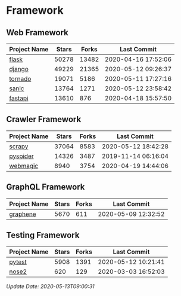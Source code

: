 # Framework

## Web Framework

| Project Name | Stars | Forks | Last Commit |
| ------------ | ----- | ----- | ----------- |
| [flask](https://github.com/pallets/flask) | 50278 | 13482 | 2020-04-16 17:52:06 |
| [django](https://github.com/django/django) | 49229 | 21365 | 2020-05-12 09:26:37 |
| [tornado](https://github.com/tornadoweb/tornado) | 19071 | 5186 | 2020-05-11 17:27:16 |
| [sanic](https://github.com/huge-success/sanic) | 13764 | 1271 | 2020-05-12 23:58:42 |
| [fastapi](https://github.com/tiangolo/fastapi) | 13610 | 876 | 2020-04-18 15:57:50 |

## Crawler Framework

| Project Name | Stars | Forks | Last Commit |
| ------------ | ----- | ----- | ----------- |
| [scrapy](https://github.com/scrapy/scrapy) | 37064 | 8583 | 2020-05-12 18:42:28 |
| [pyspider](https://github.com/binux/pyspider) | 14326 | 3487 | 2019-11-14 06:16:04 |
| [webmagic](https://github.com/code4craft/webmagic) | 8940 | 3754 | 2020-04-19 14:44:06 |

## GraphQL Framework

| Project Name | Stars | Forks | Last Commit |
| ------------ | ----- | ----- | ----------- |
| [graphene](https://github.com/graphql-python/graphene) | 5670 | 611 | 2020-05-09 12:32:52 |

## Testing Framework

| Project Name | Stars | Forks | Last Commit |
| ------------ | ----- | ----- | ----------- |
| [pytest](https://github.com/pytest-dev/pytest) | 5908 | 1391 | 2020-05-12 10:21:41 |
| [nose2](https://github.com/nose-devs/nose2) | 620 | 129 | 2020-03-03 16:52:03 |

*Update Date: 2020-05-13T09:00:31*